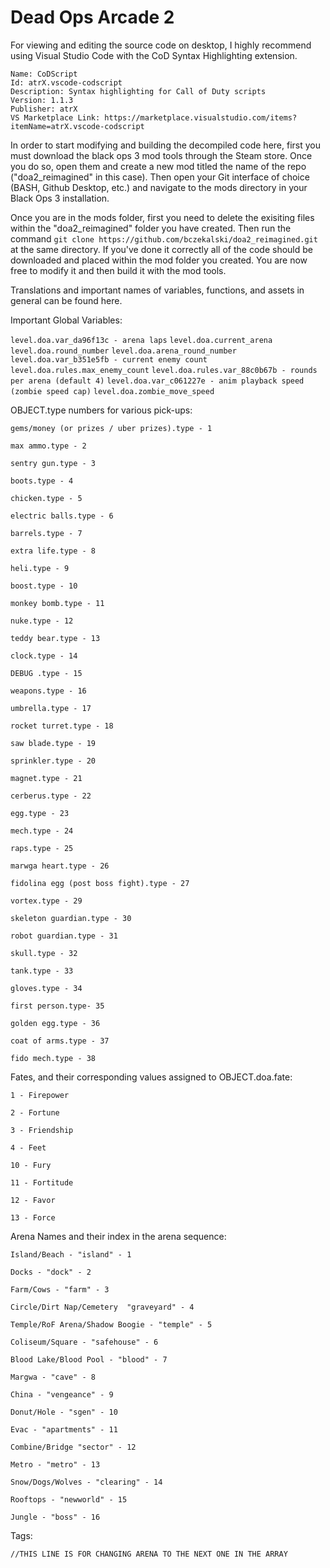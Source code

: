 # Dead Ops Arcade 2

For viewing and editing the source code on desktop, I highly recommend using Visual Studio Code with the CoD Syntax Highlighting extension.

~~~~~~~~~~~~~~~~~~~~~~~~~~~~~~~~~~~~~~~~~~~~~~~~~~~~~~~~~~~~~~~~~~~~~~~~~
Name: CoDScript
Id: atrX.vscode-codscript
Description: Syntax highlighting for Call of Duty scripts
Version: 1.1.3
Publisher: atrX
VS Marketplace Link: https://marketplace.visualstudio.com/items?itemName=atrX.vscode-codscript
~~~~~~~~~~~~~~~~~~~~~~~~~~~~~~~~~~~~~~~~~~~~~~~~~~~~~~~~~~~~~~~~~~~~~~~~~


In order to start modifying and building the decompiled code here, first you must download the black ops 3 mod tools through the Steam store. Once you do so, open them and create a new mod titled the name of the repo ("doa2_reimagined" in this case). Then open your Git interface of choice (BASH, Github Desktop, etc.) and navigate to the mods directory in your Black Ops 3 installation. 

Once you are in the mods folder, first you need to delete the exisiting files within the "doa2_reimagined" folder you have created. Then run the command `git clone https://github.com/bczekalski/doa2_reimagined.git` at the same directory. If you've done it correctly all of the code should be downloaded and placed within the mod folder you created. You are now free to modify it and then build it with the mod tools.


Translations and important names of variables, functions, and assets in general can be found here.

Important Global Variables:

`level.doa.var_da96f13c - arena laps`
`level.doa.current_arena`
`level.doa.round_number`
`level.doa.arena_round_number`
`level.doa.var_b351e5fb - current enemy count`
`level.doa.rules.max_enemy_count`
`level.doa.rules.var_88c0b67b - rounds per arena (default 4)`
`level.doa.var_c061227e - anim playback speed (zombie speed cap)`
`level.doa.zombie_move_speed`


OBJECT.type numbers for various pick-ups:

`gems/money (or prizes / uber prizes).type - 1`

`max ammo.type - 2`

`sentry gun.type - 3`

`boots.type - 4`

`chicken.type - 5`

`electric balls.type - 6`

`barrels.type - 7`

`extra life.type - 8`

`heli.type - 9`

`boost.type - 10`

`monkey bomb.type - 11`

`nuke.type - 12`

`teddy bear.type - 13`

`clock.type - 14`

`DEBUG .type - 15`

`weapons.type - 16`

`umbrella.type - 17`

`rocket turret.type - 18`

`saw blade.type - 19`

`sprinkler.type - 20`

`magnet.type - 21`

`cerberus.type - 22`

`egg.type - 23`

`mech.type - 24`

`raps.type - 25`

`marwga heart.type - 26`

`fidolina egg (post boss fight).type - 27`

`vortex.type - 29`

`skeleton guardian.type - 30`

`robot guardian.type - 31`

`skull.type - 32`

`tank.type - 33`

`gloves.type - 34`

`first person.type- 35`

`golden egg.type - 36`

`coat of arms.type - 37`

`fido mech.type - 38`

Fates, and their corresponding values assigned to OBJECT.doa.fate:

`1 - Firepower`

`2 - Fortune`

`3 - Friendship`

`4 - Feet`

`10 - Fury`

`11 - Fortitude`

`12 - Favor`

`13 - Force`


Arena Names and their index in the arena sequence: 

`Island/Beach - "island" - 1`

`Docks - "dock" - 2`

`Farm/Cows - "farm" - 3`

`Circle/Dirt Nap/Cemetery  "graveyard" - 4`

`Temple/RoF Arena/Shadow Boogie - "temple" - 5`

`Coliseum/Square - "safehouse" - 6`

`Blood Lake/Blood Pool - "blood" - 7`

`Margwa - "cave" - 8`

`China - "vengeance" - 9`

`Donut/Hole - "sgen" - 10`

`Evac - "apartments" - 11`

`Combine/Bridge "sector" - 12`

`Metro - "metro" - 13`

`Snow/Dogs/Wolves - "clearing" - 14`

`Rooftops - "newworld" - 15`

`Jungle - "boss" - 16`








Tags: 

`//THIS LINE IS FOR CHANGING ARENA TO THE NEXT ONE IN THE ARRAY`

